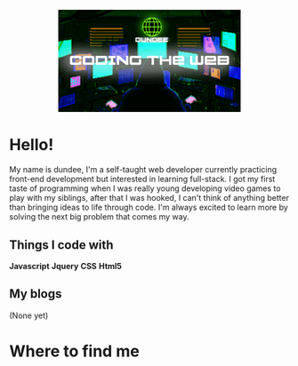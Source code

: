 <p align="center">
  <img width="65%" src="/header.gif">
</p>

# Hello!
 
My name is dundee, I'm a self-taught web developer currently practicing front-end development but interested in learning full-stack. I got my first taste of programming when I was really young developing video games to play with my siblings, after that I was hooked, I can't think of anything better than bringing ideas to life through code. I'm always excited to learn more by solving the next big problem that comes my way. 

## Things I code with
 
**Javascript**
**Jquery**
**CSS**
**Html5**



## My blogs

(None yet)

# Where to find me